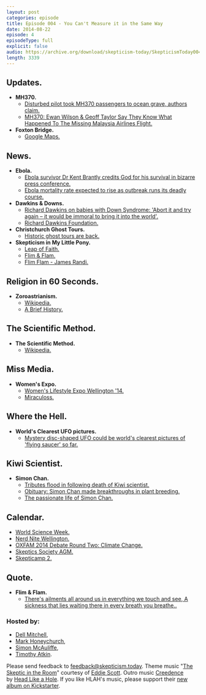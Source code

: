 ```yaml
---
layout: post
categories: episode
title: Episode 004 - You Can't Measure it in the Same Way
date: 2014-08-22
episode: 4
episodeType: full
explicit: false
audio: https://archive.org/download/skepticism-today/SkepticismToday004.mp3
length: 3339
---
```


## Updates.

- **MH370.**
  - [Disturbed pilot took MH370 passengers to ocean grave, authors claim.](http://www.stuff.co.nz/world/asia/10340542/Disturbed-pilot-took-MH370-passengers-to-ocean-grave-authors-claim)
  - [MH370: Ewan Wilson & Geoff Taylor Say They Know What Happened To The Missing Malaysia Airlines Flight.](http://www.huffingtonpost.co.uk/2014/08/20/mh370-missing-malaysian-airlines-flight-ewan-wilson-geoff-taylor_n_5693887.html)
- **Foxton Bridge.**
  - [Google Maps.](https://www.google.co.nz/maps/place/Foxton/@-40.5091836,175.2782077,2049m/data=!3m1!1e3!4m2!3m1!1s0x6d405e8e39444d7f:0x500ef6143a2c490)

## News.

- **Ebola.**
  - [Ebola survivor Dr Kent Brantly credits God for his survival in bizarre press conference.](http://www.news.com.au/travel/travel-updates/ebola-survivor-dr-kent-brantly-credits-god-for-his-survival-in-bizarre-press-conference/story-fnizu4n5-1227032944635)
  - [Ebola mortality rate expected to rise as outbreak runs its deadly course.](http://www.foxnews.com/health/2014/08/06/ebola-mortality-rate-expected-to-rise-as-outbreak-runs-its-deadly-course/)
- **Dawkins & Downs.**
  - [Richard Dawkins on babies with Down Syndrome: 'Abort it and try again – it would be immoral to bring it into the world'.](http://www.independent.co.uk/news/people/richard-dawkins-on-babies-with-down-syndrome-abort-it-and-try-again-it-would-be-immoral-to-bring-it-into-the-world-9681549.html)
  - [Richard Dawkins Foundation.](https://richarddawkins.net/)
- **Christchurch Ghost Tours.**
  - [Historic ghost tours are back.](http://www.stuff.co.nz/the-press/news/10393219/Historic-ghost-tours-are-back)
- **Skepticism in My Little Pony.**
  - [Leap of Faith.](http://mlp.wikia.com/wiki/Leap_of_Faith)
  - [Flim & Flam.](http://mlp.wikia.com/wiki/Flim_and_Flam)
  - [Flim Flam - James Randi.](http://en.wikipedia.org/wiki/Flim-Flam!)

## Religion in 60 Seconds.

- **Zoroastrianism.**
  - [Wikipedia.](http://en.wikipedia.org/wiki/Zoroastrianism)
  - [A Brief History.](http://www.zoroastrianstories.org/find-out-more/zoroastrianism-brief-history)

## The Scientific Method.

- **The Scientific Method.**
  - [Wikipedia.](http://en.wikipedia.org/wiki/Scientific_method)

## Miss Media.

- **Women's Expo.**
  - [Women's Lifestyle Expo Wellington '14.](http://www.expos.co.nz/article/getExhibitorList.cgi?showID=996229&expoType=lifestyle)
  - [Miraculoss.](http://www.miraculoss.co.nz/)

## Where the Hell.

- **World's Clearest UFO pictures.**
  - [Mystery disc-shaped UFO could be world's clearest pictures of 'flying saucer' so far.](http://www.mirror.co.uk/news/weird-news/mystery-disc-shaped-ufo-could-worlds-4073524)

## Kiwi Scientist.

- **Simon Chan.**
  - [Tributes flood in following death of Kiwi scientist.](http://www.nzherald.co.nz/nz/news/article.cfm?c_id=1&objectid=10829940)
  - [Obituary: Simon Chan made breakthroughs in plant breeding.](http://www.news.ucdavis.edu/search/news_detail.lasso?id=10312)
  - [The passionate life of Simon Chan.](http://www.ncbi.nlm.nih.gov/pmc/articles/PMC3663099/)

## Calendar.

- [World Science Week.](http://www.royalsociety.org.nz/events/world-science-week-new-zealand/)
- [Nerd Nite Wellington.](http://wellington.nerdnite.com/2014/08/09/nerd-nite-24-lost-in-translational-neuroscience/)
- [OXFAM 2014 Debate Round Two: Climate Change.](http://www.victoria.ac.nz/events/2014/08/oxfam-2014-debate-round-two-climate-change)
- [Skeptics Society AGM.](https://www.facebook.com/events/833765919975662/)
- [Skepticamp 2.](http://skepticamp.skeptics.org.nz/)

## Quote.

- **Flim & Flam.**
  - [There's ailments all around us in everything we touch and see, A sickness that lies waiting there in every breath you breathe..](http://mlp.wikia.com/wiki/Transcripts/Leap_of_Faith)

### Hosted by:

- [Dell Mitchell](mailto:dell@skepticism.today),
- [Mark Honeychurch](mailto:mark@skepticism.today),
- [Simon McAuliffe](mailto:simon@skepticism.today),
- [Timothy Atkin](mailto:tim@skepticism.today).

Please send feedback to [feedback@skepticism.today](mailto:feedback@skepticism.today). Theme music "[The Skeptic in the Room](https://www.youtube.com/watch?v=OPs_j1EEplI)" courtesy of [Eddie Scott](http://theskepticintheroom.com/). Outro music [Creedence](https://www.youtube.com/watch?v=dC8KEPg71NU) by [Head Like a Hole](https://www.facebook.com/HeadLikeAHoleNZ). If you like HLAH's music, please support their [new album on Kickstarter](https://www.kickstarter.com/projects/1723997746/head-like-a-hole-new-album-2014).
